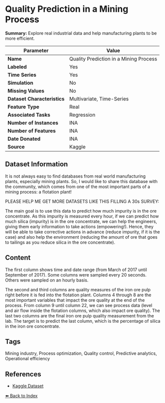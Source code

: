 # Quality Prediction in a Mining Process

**Summary:** Explore real industrial data and help manufacturing plants to be more efficient.

| Parameter | Value |
| --- | --- |
| **Name** | Quality Prediction in a Mining Process |
| **Labeled** | Yes |
| **Time Series** | Yes |
| **Simulation** | No |
| **Missing Values** | No |
| **Dataset Characteristics** | Multivariate, Time-Series |
| **Feature Type** | Real |
| **Associated Tasks** | Regression |
| **Number of Instances** | INA |
| **Number of Features** | INA |
| **Date Donated** | INA |
| **Source** | Kaggle |

## Dataset Information

It is not always easy to find databases from real world manufacturing plants, especially mining plants. So, I would like to share this database with the community, which comes from one of the most important parts of a mining process: a flotation plant!

PLEASE HELP ME GET MORE DATASETS LIKE THIS FILLING A 30s SURVEY:

The main goal is to use this data to predict how much impurity is in the ore concentrate. As this impurity is measured every hour, if we can predict how much silica (impurity) is in the ore concentrate, we can help the engineers, giving them early information to take actions (empowering!). Hence, they will be able to take corrective actions in advance (reduce impurity, if it is the case) and also help the environment (reducing the amount of ore that goes to tailings as you reduce silica in the ore concentrate).

## Content

The first column shows time and date range (from March of 2017 until September of 2017). Some columns were sampled every 20 seconds. Others were sampled on an hourly basis.

The second and third columns are quality measures of the iron ore pulp right before it is fed into the flotation plant. Columns 4 through 8 are the most important variables that impact the ore quality at the end of the process. From column 9 until column 22, we can see process data (level and air flow inside the flotation columns, which also impact ore quality). The last two columns are the final iron ore pulp quality measurement from the lab.
The target is to predict the last column, which is the percentage of silica in the iron ore concentrate.

## Tags

Mining industry, Process optimization, Quality control, Predictive analytics, Operational efficiency

## References

- [Kaggle Dataset](https://www.kaggle.com/datasets/edumagalhaes/quality-prediction-in-a-mining-process)

[⬅️ Back to Index](../README.md)
